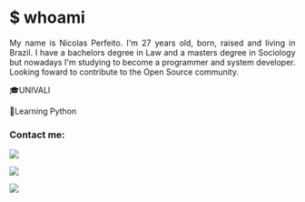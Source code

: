 # $ whoami
<p align="justify"> My name is Nicolas Perfeito. I'm 27 years old, born, raised and living in Brazil. I have a bachelors degree in Law and a masters degree in Sociology but nowadays I'm studying to become a programmer and system developer. Looking foward to contribute to the Open Source community.
          </p>
<p>&#127891;UNIVALI</p>
<p>&#128013;Learning Python</p>

### Contact me:

<a href = "mailto:nicolas.perfeito@protonmail.com"><img src="https://img.shields.io/badge/ProtonMail-8B89CC?style=for-the-badge&logo=protonmail&logoColor=white" target="_blank"></a>

<a href = "mailto:nicolas.perfeito@gmail.com"><img src="https://img.shields.io/badge/Gmail-D14836?style=for-the-badge&logo=gmail&logoColor=white" target="_blank"></a>

<a href="https://www.linkedin.com/in/nicolas-perfeito" target="_blank"><img src="https://img.shields.io/badge/-LinkedIn-%230077B5?style=for-the-badge&logo=linkedin&logoColor=white" target="_blank"></a>
